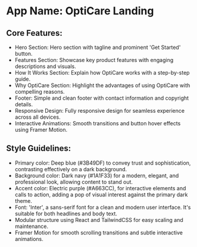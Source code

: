 # **App Name**: OptiCare Landing

## Core Features:

- Hero Section: Hero section with tagline and prominent 'Get Started' button.
- Features Section: Showcase key product features with engaging descriptions and visuals.
- How It Works Section: Explain how OptiCare works with a step-by-step guide.
- Why OptiCare Section: Highlight the advantages of using OptiCare with compelling reasons.
- Footer: Simple and clean footer with contact information and copyright details.
- Responsive Design: Fully responsive design for seamless experience across all devices.
- Interactive Animations: Smooth transitions and button hover effects using Framer Motion.

## Style Guidelines:

- Primary color: Deep blue (#3B49DF) to convey trust and sophistication, contrasting effectively on a dark background.
- Background color: Dark navy (#1A1F33) for a modern, elegant, and professional look, allowing content to stand out.
- Accent color: Electric purple (#A663CC), for interactive elements and calls to action, adding a pop of visual interest against the primary dark theme.
- Font: 'Inter', a sans-serif font for a clean and modern user interface. It's suitable for both headlines and body text.
- Modular structure using React and TailwindCSS for easy scaling and maintenance.
- Framer Motion for smooth scrolling transitions and subtle interactive animations.